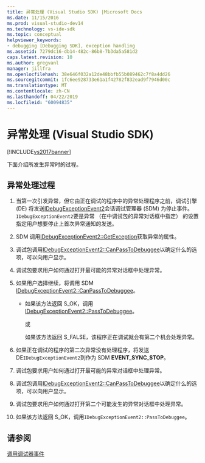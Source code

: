 ```yaml
---
title: 异常处理 (Visual Studio SDK) |Microsoft Docs
ms.date: 11/15/2016
ms.prod: visual-studio-dev14
ms.technology: vs-ide-sdk
ms.topic: conceptual
helpviewer_keywords:
- debugging [Debugging SDK], exception handling
ms.assetid: 7279dc16-db14-482c-86b8-7b3da5a581d2
caps.latest.revision: 10
ms.author: gregvanl
manager: jillfra
ms.openlocfilehash: 38e646f032a12de48bbfb55b089462c7f8a4dd26
ms.sourcegitcommit: 1fc6ee928733e61a1f42782f832ead9f7946d00c
ms.translationtype: MT
ms.contentlocale: zh-CN
ms.lasthandoff: 04/22/2019
ms.locfileid: "60094835"
---
```

# <a name="exception-handling-visual-studio-sdk"></a>异常处理 (Visual Studio SDK)
[!INCLUDE[vs2017banner](../../includes/vs2017banner.md)]

下面介绍所发生异常时的过程。  
  
## <a name="exception-handling-process"></a>异常处理过程  
  
1. 当第一次引发异常，但它由正在调试的程序中的异常处理程序之前，调试引擎 (DE) 将发送[IDebugExceptionEvent2](../../extensibility/debugger/reference/idebugexceptionevent2.md)会话调试管理器 (SDM) 为停止事件。 `IDebugExceptionEvent2`要是异常 （在中调试包的异常对话框中指定） 的设置指定用户想要停止上首次异常通知的发送。  
  
2. SDM 调用[IDebugExceptionEvent2::GetException](../../extensibility/debugger/reference/idebugexceptionevent2-getexception.md)获取异常的属性。  
  
3. 调试包调用[IDebugExceptionEvent2::CanPassToDebuggee](../../extensibility/debugger/reference/idebugexceptionevent2-canpasstodebuggee.md)以确定什么的选项，可以向用户显示。  
  
4. 调试包要求用户如何通过打开最可能的异常对话框中处理异常。  
  
5. 如果用户选择继续，将调用 SDM [IDebugExceptionEvent2::CanPassToDebuggee](../../extensibility/debugger/reference/idebugexceptionevent2-canpasstodebuggee.md)。  
  
    - 如果该方法返回 S_OK，调用[IDebugExceptionEvent2::PassToDebuggee](../../extensibility/debugger/reference/idebugexceptionevent2-passtodebuggee.md)。  
  
         或  
  
         如果该方法返回 S_FALSE，该程序正在调试就会有第二个机会处理异常。  
  
6. 如果正在调试的程序的第二次异常没有处理程序，将发送 DE`IDebugExceptionEvent2`到作为 SDM **EVENT_SYNC_STOP**。  
  
7. 调试包要求用户如何通过打开最可能的异常对话框中处理异常。  
  
8. 调试包调用[IDebugExceptionEvent2::CanPassToDebuggee](../../extensibility/debugger/reference/idebugexceptionevent2-canpasstodebuggee.md)以确定什么的选项，可以向用户显示。  
  
9. 调试包要求用户如何通过打开第二个可能发生的异常对话框中处理异常。  
  
10. 如果该方法返回 S_OK，调用`IDebugExceptionEvent2::PassToDebuggee`。  
  
## <a name="see-also"></a>请参阅  
 [调用调试器事件](../../extensibility/debugger/calling-debugger-events.md)
